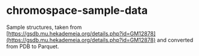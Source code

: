 # chromospace-sample-data
Sample structures, taken from
[https://gsdb.mu.hekademeia.org/details.php?id=GM12878](https://gsdb.mu.hekademeia.org/details.php?id=GM12878)
and converted from PDB to Parquet.
